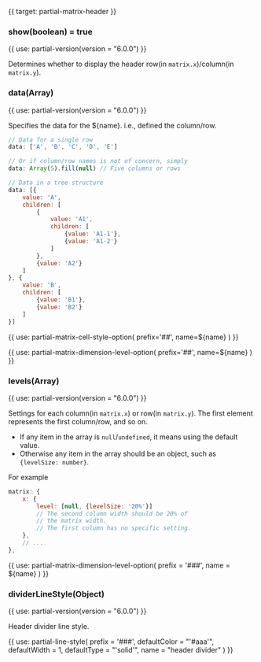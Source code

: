 {{ target: partial-matrix-header }}

### show(boolean) = true

{{ use: partial-version(version = "6.0.0") }}

Determines whether to display the header row(in `matrix.x`)/column(in `matrix.y`).


### data(Array)

{{ use: partial-version(version = "6.0.0") }}

Specifies the data for the ${name}. i.e., defined the column/row.

```js
// Data for a single row
data: ['A', 'B', 'C', 'D', 'E']

// Or if column/row names is not of concern, simply
data: Array(5).fill(null) // Five columns or rows

// Data in a tree structure
data: [{
    value: 'A',
    children: [
        {
            value: 'A1',
            children: [
                {value: 'A1-1'},
                {value: 'A1-2'}
            ]
        },
        {value: 'A2'}
    ]
}, {
    value: 'B',
    children: [
        {value: 'B1'},
        {value: 'B2'}
    ]
}]
```

{{ use: partial-matrix-cell-style-option(
    prefix='##',
    name=${name}
) }}

{{ use: partial-matrix-dimension-level-option(
    prefix='##',
    name=${name}
) }}


### levels(Array)

{{ use: partial-version(version = "6.0.0") }}

Settings for each column(in `matrix.x`) or row(in `matrix.y`). The first element represents the first column/row, and so on.

- If any item in the array is `null`/`undefined`, it means using the default value.
- Otherwise any item in the array should be an object, such as `{levelSize: number}`.

For example
```js
matrix: {
    x: {
        level: [null, {levelSize: '20%'}]
        // The second column width should be 20% of
        // the matrix width.
        // The first column has no specific setting.
    },
    // ...
},
```

{{ use: partial-matrix-dimension-level-option(
    prefix = '###',
    name = ${name}
) }}


### dividerLineStyle(Object)

{{ use: partial-version(version = "6.0.0") }}

Header divider line style.

{{ use: partial-line-style(
    prefix = '###',
    defaultColor = "'#aaa'",
    defaultWidth = 1,
    defaultType = "'solid'",
    name = "header divider"
) }}

